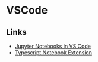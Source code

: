 # VSCode

## Links

- [Jupyter Notebooks in VS Code](https://code.visualstudio.com/docs/datascience/jupyter-notebooks)
- [Typescript Notebook Extension](https://github.com/DonJayamanne/typescript-notebook)
